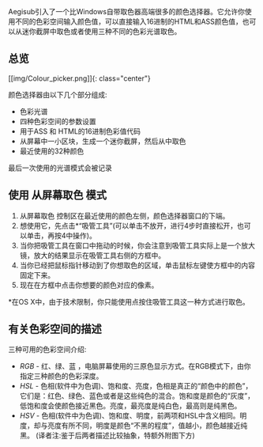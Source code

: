 Aegisub引入了一个比Windows自带取色器高端很多的颜色选择器。它允许你使用不同的色彩空间输入颜色值，可以直接输入16进制的HTML和ASS颜色值，也可以从迷你截屏中取色或者使用三种不同的色彩光谱取色。


## 总览 ##


[[img/Colour_picker.png]]{: class="center"}

颜色选择器由以下几个部分组成:

* 色彩光谱
* 四种色彩空间的参数设置
* 用于ASS 和 HTML的16进制色彩值代码 
* 从屏幕中一小区块，生成一个迷你截屏，然后从中取色
* 最近使用的32种颜色

最后一次使用的光谱模式会被记录


## 使用 从屏幕取色 模式 ##


1. 从屏幕取色 控制区在最近使用的颜色左侧，颜色选择器窗口的下端。
2. 想使用它，先点击*“吸管工具”(可以单击不放开，进行4步时直接松开，也可以单击，再按4中操作)。
3. 当你把吸管工具在窗口中拖动的时候，你会注意到吸管工具实际上是一个放大镜，放大的结果显示在吸管工具右侧的方框中。
4. 当你已经把鼠标指针移动到了你想取色的区域，单击鼠标左键使方框中的内容固定下来。
5. 现在在方框中点击你想要的颜色对应的像素。

*在OS X中，由于技术限制，你只能使用点按住吸管工具这一种方式进行取色。


## 有关色彩空间的描述 ##

三种可用的色彩空间介绍:

* _RGB_ - 红、绿、蓝 ，电脑屏幕使用的三原色显示方式。在RGB模式下，由你指定三种颜色的色彩深度。
* _HSL_ - 色相(软件中为色调)、饱和度、亮度，色相是真正的“颜色中的颜色”，它们是：红色、绿色、蓝色或者是这些纯色的混合。饱和度是颜色的“灰度”，低饱和度会使颜色接近黑色。亮度，最亮度是纯白色，最高则是纯黑色。
* _HSV_ - 色相(软件中为色调)、饱和度、明度，前两项和HSL中含义相同。明度，却与亮度有所不同，明度是颜色“不黑的程度”，值越小，颜色越接近纯黑。
  (译者注:鉴于后两者描述比较抽象，特额外附图下方)
